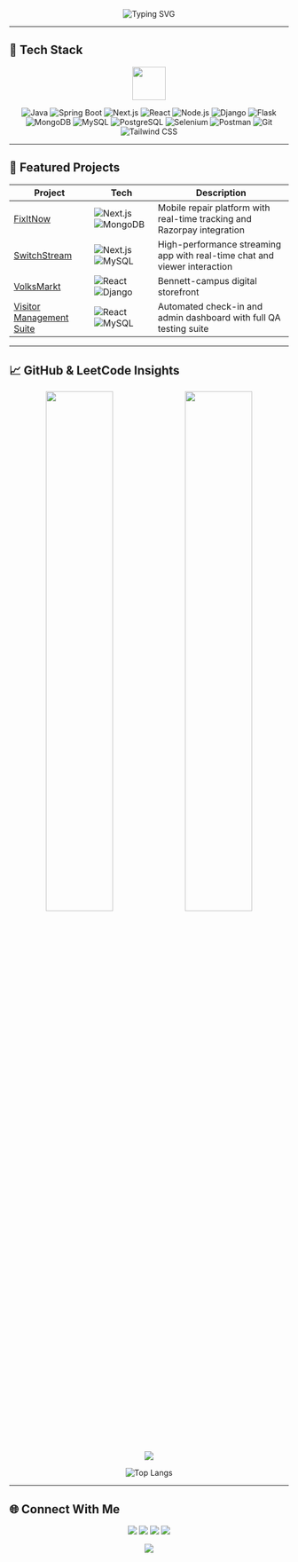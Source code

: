 <div align="center">

<img src="https://readme-typing-svg.herokuapp.com?font=Fira+Code&weight=700&size=28&duration=4000&pause=1000&color=00F72E&center=true&vCenter=true&width=1000&lines=Hello+World!+🌍;I'm+Ridhi+Jolly+👋;QA+%7C+Full-Stack+Developer;Breaking+Code+%7C+Building+Solutions+🚀" alt="Typing SVG" />

</div>

---

## 🚀 Tech Stack

<p align="center">
  <img src="https://skillicons.dev/icons?i=java,python,javascript,react,nextjs,tailwind,html,css,nodejs,express,django,flask,spring,mysql,postgres,mongodb,git,vercel,selenium,postman" height="60" />
</p>

<div align="center">

![Java](https://img.shields.io/badge/Java-ED8B00?logo=openjdk&logoColor=white&style=for-the-badge)
![Spring Boot](https://img.shields.io/badge/Spring_Boot-6DB33F?logo=springboot&logoColor=white&style=for-the-badge)
![Next.js](https://img.shields.io/badge/Next.js-000000?logo=next.js&logoColor=white&style=for-the-badge)
![React](https://img.shields.io/badge/React-61DAFB?logo=react&logoColor=black&style=for-the-badge)
![Node.js](https://img.shields.io/badge/Node.js-339933?logo=nodedotjs&logoColor=white&style=for-the-badge)
![Django](https://img.shields.io/badge/Django-092E20?logo=django&logoColor=white&style=for-the-badge)
![Flask](https://img.shields.io/badge/Flask-000000?logo=flask&logoColor=white&style=for-the-badge)
![MongoDB](https://img.shields.io/badge/MongoDB-47A248?logo=mongodb&logoColor=white&style=for-the-badge)
![MySQL](https://img.shields.io/badge/MySQL-00758F?logo=mysql&logoColor=white&style=for-the-badge)
![PostgreSQL](https://img.shields.io/badge/PostgreSQL-336791?logo=postgresql&logoColor=white&style=for-the-badge)
![Selenium](https://img.shields.io/badge/Selenium-43B02A?logo=selenium&logoColor=white&style=for-the-badge)
![Postman](https://img.shields.io/badge/Postman-FF6C37?logo=postman&logoColor=white&style=for-the-badge)
![Git](https://img.shields.io/badge/Git-F05032?logo=git&logoColor=white&style=for-the-badge)
![Tailwind CSS](https://img.shields.io/badge/Tailwind_CSS-38B2AC?logo=tailwindcss&logoColor=white&style=for-the-badge)

</div>

---

## 💼 Featured Projects

| Project | Tech | Description |
|--------|------|-------------|
| [FixItNow](https://github.com/jollyridhi/mobile-repair-website) | ![Next.js](https://img.shields.io/badge/Next.js-000000?logo=next.js&logoColor=white) ![MongoDB](https://img.shields.io/badge/MongoDB-47A248?logo=mongodb&logoColor=white) | Mobile repair platform with real-time tracking and Razorpay integration |
| [SwitchStream](https://github.com/jollyridhi/Switch_Stream) | ![Next.js](https://img.shields.io/badge/Next.js-000000?logo=next.js&logoColor=white) ![MySQL](https://img.shields.io/badge/MySQL-00758F?logo=mysql&logoColor=white) | High-performance streaming app with real-time chat and viewer interaction |
| [VolksMarkt](https://github.com/jollyridhi/VolksMarkt) | ![React](https://img.shields.io/badge/React-61DAFB?logo=react&logoColor=black) ![Django](https://img.shields.io/badge/Django-092E20?logo=django&logoColor=white) | Bennett-campus digital storefront |
| [Visitor Management Suite](https://github.com/jollyridhi/VMS) | ![React](https://img.shields.io/badge/React-61DAFB?logo=react&logoColor=black) ![MySQL](https://img.shields.io/badge/MySQL-00758F?logo=mysql&logoColor=white) | Automated check-in and admin dashboard with full QA testing suite |

---

## 📈 GitHub & LeetCode Insights

<div align="center">

<img width="49%" src="https://github-readme-stats.vercel.app/api?username=jollyridhi&show_icons=true&theme=radical&include_all_commits=true" />
<img width="49%" src="https://github-readme-streak-stats.herokuapp.com/?user=jollyridhi&theme=radical" />

<img src="https://leetcard.jacoblin.cool/ridhi9?ext=contest&theme=dark" />

![Top Langs](https://github-readme-stats.vercel.app/api/top-langs/?username=jollyridhi&layout=compact&theme=radical&langs_count=8&hide=css&include_java=true)

</div>

---

## 🌐 Connect With Me

<p align="center">
<a href="mailto:ridhijolly9@gmail.com"><img src="https://img.shields.io/badge/Gmail-D14836?logo=gmail&logoColor=white&style=for-the-badge"></a>
<a href="https://linkedin.com/in/ridhi-jolly-68a926248"><img src="https://img.shields.io/badge/LinkedIn-0A66C2?logo=linkedin&logoColor=white&style=for-the-badge"></a>
<a href="https://github.com/jollyridhi"><img src="https://img.shields.io/badge/GitHub-181717?logo=github&logoColor=white&style=for-the-badge"></a>
<a href="https://leetcode.com/ridhi9"><img src="https://img.shields.io/badge/LeetCode-FFA116?logo=leetcode&logoColor=black&style=for-the-badge"></a>
</p>

<p align="center">
<img src="https://komarev.com/ghpvc/?username=jollyridhi&color=blueviolet&style=flat" />
</p>

